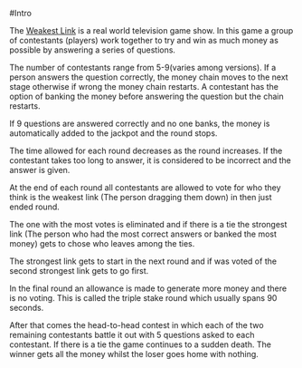 #Intro

The [Weakest Link](https://en.wikipedia.org/wiki/The_Weakest_Link_(British_game_show) ) is a real world television game show.
In this game a group of contestants (players) work together to
try and win as much money as possible by answering a series 
of questions. 

The number of contestants range from 5-9(varies among versions).
If a person answers the question correctly, 
the money chain moves to the next stage otherwise
if wrong the money chain restarts.
A contestant has the option of banking the money 
before answering the question but the chain restarts.

If 9 questions are answered correctly and no one banks, the
money is automatically added to the jackpot and the round
stops.

The time allowed for each round decreases as the 
round increases. If the contestant takes too long to answer, it is considered
to be incorrect and the answer is given. 

At the end of each round all contestants are allowed to vote for
who they think is the weakest link (The person dragging them down) in then just ended round.

The one with the most votes is eliminated and if there is a tie the strongest link (The person who had the most correct answers or banked the most money) 
gets to chose who leaves among the ties.

The strongest link gets to start in the next round and if was voted of the second strongest link gets to go first.

In the final round an allowance is made to generate more money and there is no voting.
This is called the triple stake round which usually spans 90 seconds.

After that comes the head-to-head contest in which each of the two remaining contestants battle it out with 5 questions asked to each contestant.
If there is a tie the game continues to a sudden death. The winner gets all the money whilst the loser goes home with nothing.